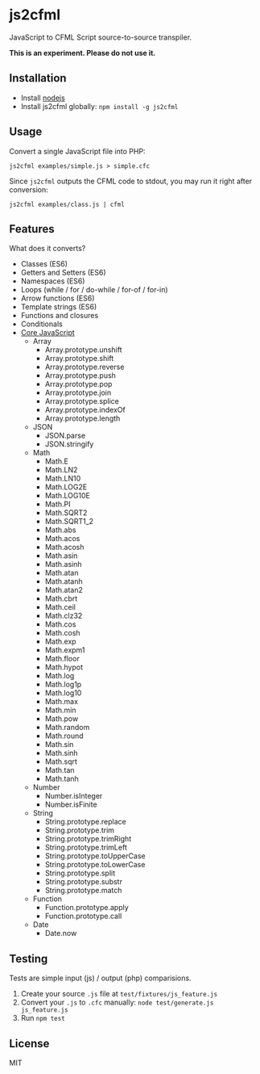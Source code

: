 # js2cfml

JavaScript to CFML Script source-to-source transpiler.

**This is an experiment. Please do not use it.**

## Installation

-   Install [nodejs](http://nodejs.org/)
-   Install js2cfml globally: `npm install -g js2cfml`

## Usage

Convert a single JavaScript file into PHP:

```
js2cfml examples/simple.js > simple.cfc
```

Since `js2cfml` outputs the CFML code to stdout, you may run it right after
conversion:

```
js2cfml examples/class.js | cfml
```

## Features

What does it converts?

-   Classes (ES6)
-   Getters and Setters (ES6)
-   Namespaces (ES6)
-   Loops (while / for / do-while / for-of / for-in)
-   Arrow functions (ES6)
-   Template strings (ES6)
-   Functions and closures
-   Conditionals
-   [Core JavaScript](core)
    -   Array
        -   Array.prototype.unshift
        -   Array.prototype.shift
        -   Array.prototype.reverse
        -   Array.prototype.push
        -   Array.prototype.pop
        -   Array.prototype.join
        -   Array.prototype.splice
        -   Array.prototype.indexOf
        -   Array.prototype.length
    -   JSON
        -   JSON.parse
        -   JSON.stringify
    -   Math
        -   Math.E
        -   Math.LN2
        -   Math.LN10
        -   Math.LOG2E
        -   Math.LOG10E
        -   Math.PI
        -   Math.SQRT2
        -   Math.SQRT1_2
        -   Math.abs
        -   Math.acos
        -   Math.acosh
        -   Math.asin
        -   Math.asinh
        -   Math.atan
        -   Math.atanh
        -   Math.atan2
        -   Math.cbrt
        -   Math.ceil
        -   Math.clz32
        -   Math.cos
        -   Math.cosh
        -   Math.exp
        -   Math.expm1
        -   Math.floor
        -   Math.hypot
        -   Math.log
        -   Math.log1p
        -   Math.log10
        -   Math.max
        -   Math.min
        -   Math.pow
        -   Math.random
        -   Math.round
        -   Math.sin
        -   Math.sinh
        -   Math.sqrt
        -   Math.tan
        -   Math.tanh
    -   Number
        -   Number.isInteger
        -   Number.isFinite
    -   String
        -   String.prototype.replace
        -   String.prototype.trim
        -   String.prototype.trimRight
        -   String.prototype.trimLeft
        -   String.prototype.toUpperCase
        -   String.prototype.toLowerCase
        -   String.prototype.split
        -   String.prototype.substr
        -   String.prototype.match
    -   Function
        -   Function.prototype.apply
        -   Function.prototype.call
    -   Date
        -   Date.now

## Testing

Tests are simple input (js) / output (php) comparisions.

1. Create your source `.js` file at `test/fixtures/js_feature.js`
2. Convert your `.js` to `.cfc` manually: `node test/generate.js js_feature.js`
3. Run `npm test`

## License

MIT
